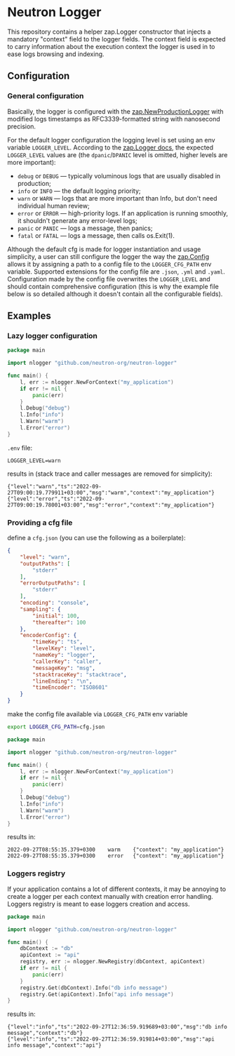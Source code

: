 # Neutron Logger

This repository contains a helper zap.Logger constructor that injects a mandatory "context" field to the logger fields. The context field is expected to carry information about the execution context the logger is used in to ease logs browsing and indexing.

## Configuration

### General configuration

Basically, the logger is configured with the [zap.NewProductionLogger](https://github.com/uber-go/zap/blob/d6ce3b9b283401bc6cf975de6ac3e5ed5aec5341/config.go#L115) with modified logs timestamps as RFC3339-formatted string with nanosecond precision.

For the default logger configuration the logging level is set using an env variable `LOGGER_LEVEL`. According to the [zap.Logger docs](https://github.com/uber-go/zap/blob/d6ce3b9b283401bc6cf975de6ac3e5ed5aec5341/level.go#L28), the expected `LOGGER_LEVEL` values are (the `dpanic`/`DPANIC` level is omitted, higher levels are more important):
- `debug` or `DEBUG` — typically voluminous logs that are usually disabled in production;
- `info` or `INFO` — the default logging priority;
- `warn` or `WARN` — logs that are more important than Info, but don't need individual human review;
- `error` or `ERROR` — high-priority logs. If an application is running smoothly, it shouldn't generate any error-level logs;
- `panic` or `PANIC` — logs a message, then panics;
- `fatal` or `FATAL` — logs a message, then calls os.Exit(1).

Although the default cfg is made for logger instantiation and usage simplicity, a user can still configure the logger the way the [zap.Config](https://github.com/uber-go/zap/blob/d6ce3b9b283401bc6cf975de6ac3e5ed5aec5341/config.go#L45) allows it by assigning a path to a config file to the `LOGGER_CFG_PATH` env variable. Supported extensions for the config file are `.json`, `.yml` and `.yaml`. Configuration made by the config file overwrites the `LOGGER_LEVEL` and should contain comprehensive configuration (this is why the example file below is so detailed although it doesn't contain all the configurable fields).

## Examples

### Lazy logger configuration

```go
package main

import nlogger "github.com/neutron-org/neutron-logger"

func main() {
	l, err := nlogger.NewForContext("my_application")
	if err != nil {
		panic(err)
	}
	l.Debug("debug")
	l.Info("info")
	l.Warn("warm")
	l.Error("error")
}
```

`.env` file:
```
LOGGER_LEVEL=warn
```

results in (stack trace and caller messages are removed for simplicity):
```
{"level":"warn","ts":"2022-09-27T09:00:19.779911+03:00","msg":"warm","context":"my_application"}
{"level":"error","ts":"2022-09-27T09:00:19.78001+03:00","msg":"error","context":"my_application"}
```

### Providing a cfg file

define a `cfg.json` (you can use the following as a boilerplate):
```json
{
    "level": "warn",
    "outputPaths": [
        "stderr"
    ],
    "errorOutputPaths": [
        "stderr"
    ],
    "encoding": "console",
    "sampling": {
        "initial": 100,
        "thereafter": 100
    },
    "encoderConfig": {
        "timeKey": "ts",
        "levelKey": "level",
        "nameKey": "logger",
        "callerKey": "caller",
        "messageKey": "msg",
        "stacktraceKey": "stacktrace",
        "lineEnding": "\n",
        "timeEncoder": "ISO8601"
    }
}
```

make the config file available via `LOGGER_CFG_PATH` env variable
```bash
export LOGGER_CFG_PATH=cfg.json
```

```go
package main

import nlogger "github.com/neutron-org/neutron-logger"

func main() {
	l, err := nlogger.NewForContext("my_application")
	if err != nil {
		panic(err)
	}
	l.Debug("debug")
	l.Info("info")
	l.Warn("warm")
	l.Error("error")
}
```

results in:
```
2022-09-27T08:55:35.379+0300    warm    {"context": "my_application"}
2022-09-27T08:55:35.379+0300    error   {"context": "my_application"}
```

### Loggers registry

If your application contains a lot of different contexts, it may be annoying to create a logger per each context manually with creation error handling. Loggers registry is meant to ease loggers creation and access.

```go
package main

import nlogger "github.com/neutron-org/neutron-logger"

func main() {
    dbContext := "db"
    apiContext := "api"
	registry, err := nlogger.NewRegistry(dbContext, apiContext)
	if err != nil {
		panic(err)
	}
	registry.Get(dbContext).Info("db info message")
	registry.Get(apiContext).Info("api info message")
}
```

results in:
```
{"level":"info","ts":"2022-09-27T12:36:59.919689+03:00","msg":"db info message","context":"db"}
{"level":"info","ts":"2022-09-27T12:36:59.919814+03:00","msg":"api info message","context":"api"}
```